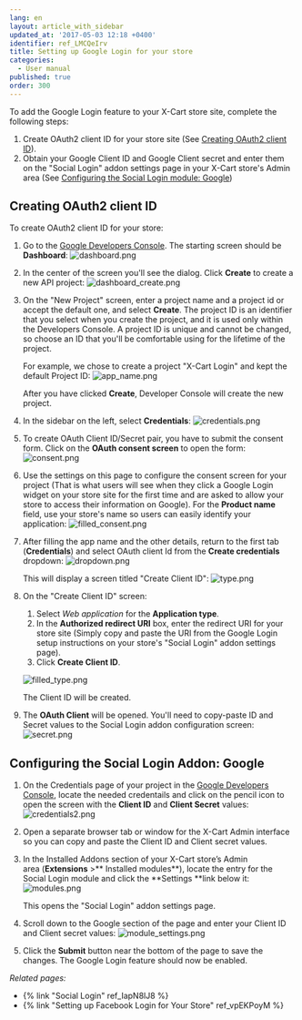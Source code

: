 ```yaml
---
lang: en
layout: article_with_sidebar
updated_at: '2017-05-03 12:18 +0400'
identifier: ref_LMCQeIrv
title: Setting up Google Login for your store
categories:
  - User manual
published: true
order: 300
---
```



To add the Google Login feature to your X-Cart store site, complete the following steps:

1.  Create OAuth2 client ID for your store site (See [Creating OAuth2 client ID](#creating-oauth2-client-id)).
2.  Obtain your Google Client ID and Google Client secret and enter them on the "Social Login" addon settings page in your X-Cart store's Admin area (See [Configuring the Social Login module: Google](#configuring-the-social-login-module-google))

## Creating OAuth2 client ID 

To create OAuth2 client ID for your store:

1.  Go to the [Google Developers Console](https://console.developers.google.com). The starting screen should be **Dashboard**:
	![dashboard.png]({{site.baseurl}}/attachments/ref_LMCQeIrv/dashboard.png)

2.  In the center of the screen you'll see the dialog. Click **Create** to create a new API project:
	![dashboard_create.png]({{site.baseurl}}/attachments/ref_LMCQeIrv/dashboard_create.png)

3.  On the "New Project" screen, enter a project name and a project id or accept the default one, and select **Create**. The project ID is an identifier that you select when you create the project, and it is used only within the Developers Console. A project ID is unique and cannot be changed, so choose an ID that you'll be comfortable using for the lifetime of the project.

    For example, we chose to create a project "X-Cart Login" and kept the default Project ID:
   	![app_name.png]({{site.baseurl}}/attachments/ref_LMCQeIrv/app_name.png)

    After you have clicked **Create**, Developer Console will create the new project. 
    
4.  In the sidebar on the left, select **Credentials**:
    ![credentials.png]({{site.baseurl}}/attachments/ref_LMCQeIrv/credentials.png)
    
5.	To create OAuth Client ID/Secret pair, you have to submit the consent form. Click on the **OAuth consent screen** to open the form:
	![consent.png]({{site.baseurl}}/attachments/ref_LMCQeIrv/consent.png)
    
6.	Use the settings on this page to configure the consent screen for your project (That is what users will see when they click a Google Login widget on your store site for the first time and are asked to allow your store to access their information on Google). For the **Product name** field, use your store's name so users can easily identify your application:
	![filled_consent.png]({{site.baseurl}}/attachments/ref_LMCQeIrv/filled_consent.png)

7.  After filling the app name and the other details, return to the first tab (**Credentials**) and select OAuth client Id from the **Create credentials** dropdown:
    ![dropdown.png]({{site.baseurl}}/attachments/ref_LMCQeIrv/dropdown.png)

    This will display a screen titled "Create Client ID":
    ![type.png]({{site.baseurl}}/attachments/ref_LMCQeIrv/type.png)
    
8.  On the "Create Client ID" screen:

    1) Select _Web application_ for the **Application type**.
    2) In the **Authorized redirect URI** box, enter the redirect URI for your store site (Simply copy and paste the URI from the Google Login setup instructions on your store's "Social Login" addon settings page).
    3) Click **Create Client ID**.
    
    ![filled_type.png]({{site.baseurl}}/attachments/ref_LMCQeIrv/filled_type.png)

    The Client ID will be created. 
    
9.	The **OAuth Client** will be opened. You'll need to copy-paste ID and Secret values to the Social Login addon configuration screen:
	![secret.png]({{site.baseurl}}/attachments/ref_LMCQeIrv/secret.png)

## Configuring the Social Login Addon: Google

1.  On the Credentials page of your project in the [Google Developers Console](https://console.developers.google.com/), locate the needed credentails and click on the pencil icon to open the screen with the **Client ID** and **Client Secret** values:
	![credentials2.png]({{site.baseurl}}/attachments/ref_LMCQeIrv/credentials2.png)

2.  Open a separate browser tab or window for the X-Cart Admin interface so you can copy and paste the Client ID and Client secret values.

3.  In the Installed Addons section of your X-Cart store’s Admin area (**Extensions** >** Installed modules**), locate the entry for the Social Login module and click the **Settings **link below it:
    ![modules.png]({{site.baseurl}}/attachments/ref_LMCQeIrv/modules.png)

    This opens the "Social Login" addon settings page.
4.  Scroll down to the Google section of the page and enter your Client ID and Client secret values:
    ![module_settings.png]({{site.baseurl}}/attachments/ref_LMCQeIrv/module_settings.png)

5.  Click the **Submit** button near the bottom of the page to save the changes.
    The Google Login feature should now be enabled.

_Related pages:_

*   {% link "Social Login" ref_IapN8lJ8 %}
*   {% link "Setting up Facebook Login for Your Store" ref_vpEKPoyM %}
